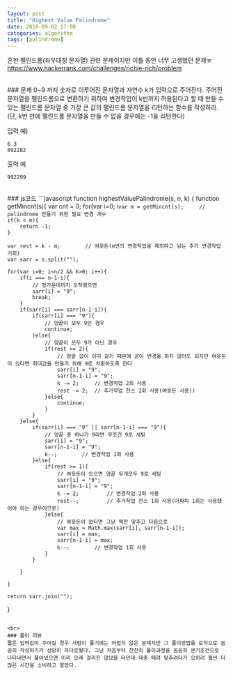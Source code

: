 ```yaml
---
layout: post
title: "Highest Value Palindrome"
date: 2018-09-02 17:00
categories: algorithm
tags: [palindrome]
---
```

흔한 팰린드롬(좌우대칭 문자열) 관련 문제이지만 이틀 동안 너무 고생했던 문제ㅠ
<https://www.hackerrank.com/challenges/richie-rich/problem>

<br>
### 문제
0~9 까지 숫자로 이루어진 문자열과 자연수 k가 입력으로 주어진다. 주어진 문자열을 팰린드롬으로 변환하기 위하여 변경작업이 k번까지 허용된다고 할 때 만들 수 있는 팰린드롬 문자열 중 가장 큰 값의 팰린드롬 문자열을 리턴하는 함수를 작성하라.(단, k번 만에 팰린드롬 문자열을 만들 수 없을 경우에는 -1을 리턴한다)

입력 예)
```
6 3
092282
```

출력 예
```
992299
```

<br>
### js코드
```javascript
function highestValuePalindrome(s, n, k) {
    function getMincnt(s){
        var cnt = 0;
        for(var i=0; i<s.length/2; i++){
            if(s[i] !== s[s.length-1-i]){
                cnt++;
            }
        }
        return cnt;
    }
    
    var m = getMincnt(s);     // palindrome 만들기 위한 필요 변경 개수
    if(k < m){
        return -1;
    }

    var rest = k - m;        // 여윳돈(m번의 변경작업을 제외하고 남는 추가 변경작업 기회)
    var sarr = s.split("");
    
    for(var i=0; i<n/2 && k>0; i++){
        if(i === n-1-i){
            // 정가운데까지 도착했으면
            sarr[i] = "9";
            break;
        }
        if(sarr[i] === sarr[n-1-i]){
            if(sarr[i] === "9"){
                // 양끝이 모두 9인 경우
                continue;
            }else{
                // 양끝이 모두 9가 아닌 경우
                if(rest >= 2){
                    // 양끝 값이 이미 같기 때문에 굳이 변경을 하지 않아도 되지만 여윳돈이 있다면 최대값을 만들기 위해 9로 치환하도록 한다
                    sarr[i] = "9";
                    sarr[n-1-i] = "9";
                    k -= 2;     // 변경작업 2회 사용
                    rest -= 2;  // 추가작업 찬스 2회 사용(여윳돈 사용))
                }else{
                    continue;
                }
            }
        }else{
            if(sarr[i] === "9" || sarr[n-1-i] === "9"){
                // 양끝 중 하나가 9라면 무조건 9로 세팅
                sarr[i] = "9";
                sarr[n-1-i] = "9";
                k--;        // 변경작업 1회 사용
            }else{
                if(rest >= 1){
                    // 여윳돈이 있으면 양끝 두개모두 9로 세팅
                    sarr[i] = "9";
                    sarr[n-1-i] = "9";
                    k -= 2;         // 변경작업 2회 사용
                    rest--;         // 추가작업 찬스 1회 사용(어짜피 1회는 사용했어야 하는 경우이므로)
                }else{
                    // 여윳돈이 없다면 그냥 짝만 맞추고 다음으로
                    var max = Math.max(sarr[i], sarr[n-1-i]);
                    sarr[i] = max;
                    sarr[n-1-i] = max;
                    k--;        // 변경작업 1회 사용
                }    
            }

        }            

    }

    return sarr.join("");
}
```

<br>
### 풀이 리뷰
짧은 입력값이 주어질 경우 사람이 풀기에는 어렵지 않은 문제지만 그 풀이방법을 로직으로 꼼꼼히 작성하기가 상당히 까다로웠다. 그냥 처음부터 찬찬히 풀이과정을 꼼꼼히 분기조건으로 나타내면서 풀어냈으면 이리 오래 걸리진 않았을 터인데 대충 때려 맞추려다가 오히려 훨씬 더 많은 시간을 소비하고 말았다.
